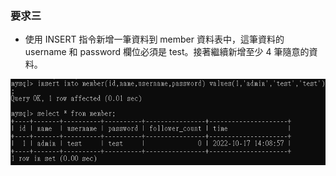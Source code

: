 ### 要求三
- 使⽤ INSERT 指令新增⼀筆資料到 member 資料表中，這筆資料的 username 和 password 欄位必須是 test。接著繼續新增⾄少 4 筆隨意的資料。
<div align=center><img src="https://github.com/SaraChen1020/wehelp_assignment/blob/main/week-5/screenshot/3-1.png"/></div>
